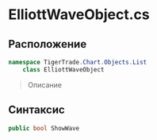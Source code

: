 
# ElliottWaveObject.cs
## Расположение
```csharp
namespace TigerTrade.Chart.Objects.List  
    class ElliottWaveObject
```

> Описание

## Синтаксис
```csharp
public bool ShowWave
```
